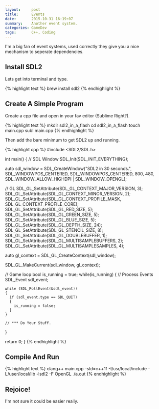 ```yaml
---
layout:     post
title:      Events
date:       2015-10-31 16:19:07
summary:    Another event system.
categories: GameDev
tags:       C++, Coding
---
```


I'm a big fan of event systems, used correctly they give you a nice mechanism to seperate dependencies.


## Install SDL2

Lets get into terminal and type.

{% highlight text %}
brew install sdl2
{% endhighlight %}
    
## Create A Simple Program

Create a cpp file and open in your fav editor (Sublime Right?).

{% highlight text %}
mkdir sdl2_in_a_flash
cd sdl2_in_a_flash
touch main.cpp
subl main.cpp
{% endhighlight %}

Then add the bare minimum to get SDL2 up and running.

{% highlight cpp %}
#include <SDL2/SDL.h>

int
main()
{
  // SDL Window
  SDL_Init(SDL_INIT_EVERYTHING);

  auto sdl_window = SDL_CreateWindow("SDL2 in 30 seconds.",
                SDL_WINDOWPOS_CENTERED,
                SDL_WINDOWPOS_CENTERED,
                800,
                480,
                SDL_WINDOW_ALLOW_HIGHDPI | SDL_WINDOW_OPENGL);

  // GL
  SDL_GL_SetAttribute(SDL_GL_CONTEXT_MAJOR_VERSION, 3);
  SDL_GL_SetAttribute(SDL_GL_CONTEXT_MINOR_VERSION, 2);
  SDL_GL_SetAttribute(SDL_GL_CONTEXT_PROFILE_MASK, SDL_GL_CONTEXT_PROFILE_CORE);
  SDL_GL_SetAttribute(SDL_GL_RED_SIZE, 5);
  SDL_GL_SetAttribute(SDL_GL_GREEN_SIZE, 5);
  SDL_GL_SetAttribute(SDL_GL_BLUE_SIZE, 5);
  SDL_GL_SetAttribute(SDL_GL_DEPTH_SIZE, 24);
  SDL_GL_SetAttribute(SDL_GL_STENCIL_SIZE, 8);
  SDL_GL_SetAttribute(SDL_GL_DOUBLEBUFFER, 1);
  SDL_GL_SetAttribute(SDL_GL_MULTISAMPLEBUFFERS, 2);
  SDL_GL_SetAttribute(SDL_GL_MULTISAMPLESAMPLES, 4);
  
  auto gl_context = SDL_GL_CreateContext(sdl_window);

  SDL_GL_MakeCurrent(sdl_window, gl_context);

  // Game loop
  bool is_running = true;
  while(is_running)
  {
    // Process Events
    SDL_Event sdl_event;
  
    while (SDL_PollEvent(&sdl_event))
    {
      if (sdl_event.type == SDL_QUIT)
      {
        is_running = false;
      }
    }

    // *** Do Your Stuff.

  }


  return 0;
}
{% endhighlight %}


## Compile And Run

{% highlight text %}
clang++ main.cpp -std=c++11 -I/usr/local/include -L/user/local/lib -lsdl2 -F OpenGL
./a.out
{% endhighlight %}


## Rejoice!

I'm not sure it could be easier really.